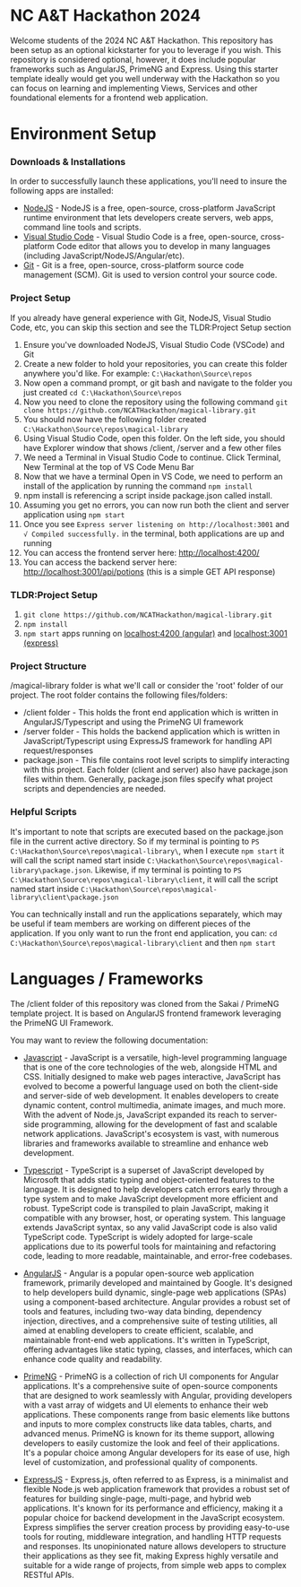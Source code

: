 # NC A&T Hackathon 2024
Welcome students of the 2024 NC A&T Hackathon. This repository has been setup as an optional kickstarter for you to leverage if you wish. This repository is considered optional, however, it does include popular frameworks such as AngularJS, PrimeNG and Express. Using this starter template ideally would get you well underway with the Hackathon so you can focus on learning and implementing Views, Services and other foundational elements for a frontend web application.

# Environment Setup
### Downloads & Installations
In order to successfully launch these applications, you'll need to insure the following apps are installed:
* [NodeJS](https://nodejs.org/en/download/current) - NodeJS is a free, open-source, cross-platform JavaScript runtime environment that lets developers create servers, web apps, command line tools and scripts.
* [Visual Studio Code](https://code.visualstudio.com/download) - Visual Studio Code is a free, open-source, cross-platform Code editor that allows you to develop in many languages (including JavaScript/NodeJS/Angular/etc).
* [Git](https://git-scm.com/downloads) - Git is a free, open-source, cross-platform source code management (SCM). Git is used to version control your source code.

### Project Setup
If you already have general experience with Git, NodeJS, Visual Studio Code, etc, you can skip this section and see the TLDR:Project Setup section

1. Ensure you've downloaded NodeJS, Visual Studio Code (VSCode) and Git
2. Create a new folder to hold your repositories, you can create this folder anywhere you'd like. For example: ```C:\Hackathon\Source\repos```
3. Now open a command prompt, or git bash and navigate to the folder you just created ```cd C:\Hackathon\Source\repos```
4. Now you need to clone the repository using the following command ```git clone https://github.com/NCATHackathon/magical-library.git```
5. You should now have the following folder created ```C:\Hackathon\Source\repos\magical-library```
6. Using Visual Studio Code, open this folder. On the left side, you should have Explorer window that shows /client, /server and a few other files
7. We need a Terminal in Visual Studio Code to continue. Click Terminal, New Terminal at the top of VS Code Menu Bar
8. Now that we have a terminal Open in VS Code, we need to perform an install of the application by running the command ```npm install```
9. npm install is referencing a script inside package.json called install. 
10. Assuming you get no errors, you can now run both the client and server application using ```npm start```
11. Once you see `Express server listening on http://localhost:3001` and `√ Compiled successfully.` in the terminal, both applications are up and running
12. You can access the frontend server here: [http://localhost:4200/](http://localhost:4200/)
13. You can access the backend server here: [http://localhost:3001/api/potions](http://localhost:3001/api/potions) (this is a simple GET API response)

### TLDR:Project Setup
1. `git clone https://github.com/NCATHackathon/magical-library.git`
2. `npm install`
3. `npm start` apps running on [localhost:4200 (angular)](http://localhost:4200/) and [localhost:3001 (express)](http://localhost:3001/api/potions)

### Project Structure
/magical-library folder is what we'll call or consider the 'root' folder of our project. The root folder contains the following files/folders:
* /client folder - This holds the front end application which is written in AngularJS/Typescript and using the PrimeNG UI framework
* /server folder - This holds the backend application which is written in JavaScript/Typescript using ExpressJS framework for handling API request/responses
* package.json - This file contains root level scripts to simplify interacting with this project. Each folder (client and server) also have package.json files within them. Generally, package.json files specify what project scripts and dependencies are needed.

### Helpful Scripts
It's important to note that scripts are executed based on the package.json file in the current active directory. So if my terminal is pointing to `PS C:\Hackathon\Source\repos\magical-library\`, when I execute ```npm start``` it will call the script named start inside ```C:\Hackathon\Source\repos\magical-library\package.json```. Likewise, if my terminal is pointing to ```PS C:\Hackathon\Source\repos\magical-library\client```, it will call the script named start inside ```C:\Hackathon\Source\repos\magical-library\client\package.json```

You can technically install and run the applications separately, which may be useful if team members are working on different pieces of the application. If you only want to run the front end application, you can:
```cd C:\Hackathon\Source\repos\magical-library\client``` and then ```npm start```

# Languages / Frameworks
The /client folder of this repository was cloned from the Sakai / PrimeNG template project. It is based on AngularJS frontend framework leveraging the PrimeNG UI Framework.

You may want to review the following documentation:
* [Javascript](https://devdocs.io/javascript/) - JavaScript is a versatile, high-level programming language that is one of the core technologies of the web, alongside HTML and CSS. Initially designed to make web pages interactive, JavaScript has evolved to become a powerful language used on both the client-side and server-side of web development. It enables developers to create dynamic content, control multimedia, animate images, and much more. With the advent of Node.js, JavaScript expanded its reach to server-side programming, allowing for the development of fast and scalable network applications. JavaScript's ecosystem is vast, with numerous libraries and frameworks available to streamline and enhance web development.

* [Typescript](https://www.typescriptlang.org/docs/) - TypeScript is a superset of JavaScript developed by Microsoft that adds static typing and object-oriented features to the language. It is designed to help developers catch errors early through a type system and to make JavaScript development more efficient and robust. TypeScript code is transpiled to plain JavaScript, making it compatible with any browser, host, or operating system. This language extends JavaScript syntax, so any valid JavaScript code is also valid TypeScript code. TypeScript is widely adopted for large-scale applications due to its powerful tools for maintaining and refactoring code, leading to more readable, maintainable, and error-free codebases.

* [AngularJS](https://angular.io/docs) - Angular is a popular open-source web application framework, primarily developed and maintained by Google. It's designed to help developers build dynamic, single-page web applications (SPAs) using a component-based architecture. Angular provides a robust set of tools and features, including two-way data binding, dependency injection, directives, and a comprehensive suite of testing utilities, all aimed at enabling developers to create efficient, scalable, and maintainable front-end web applications. It's written in TypeScript, offering advantages like static typing, classes, and interfaces, which can enhance code quality and readability.

* [PrimeNG](https://primeng.org/installation) - PrimeNG is a collection of rich UI components for Angular applications. It's a comprehensive suite of open-source components that are designed to work seamlessly with Angular, providing developers with a vast array of widgets and UI elements to enhance their web applications. These components range from basic elements like buttons and inputs to more complex constructs like data tables, charts, and advanced menus. PrimeNG is known for its theme support, allowing developers to easily customize the look and feel of their applications. It's a popular choice among Angular developers for its ease of use, high level of customization, and professional quality of components.

* [ExpressJS](https://expressjs.com/) - Express.js, often referred to as Express, is a minimalist and flexible Node.js web application framework that provides a robust set of features for building single-page, multi-page, and hybrid web applications. It's known for its performance and efficiency, making it a popular choice for backend development in the JavaScript ecosystem. Express simplifies the server creation process by providing easy-to-use tools for routing, middleware integration, and handling HTTP requests and responses. Its unopinionated nature allows developers to structure their applications as they see fit, making Express highly versatile and suitable for a wide range of projects, from simple web apps to complex RESTful APIs.